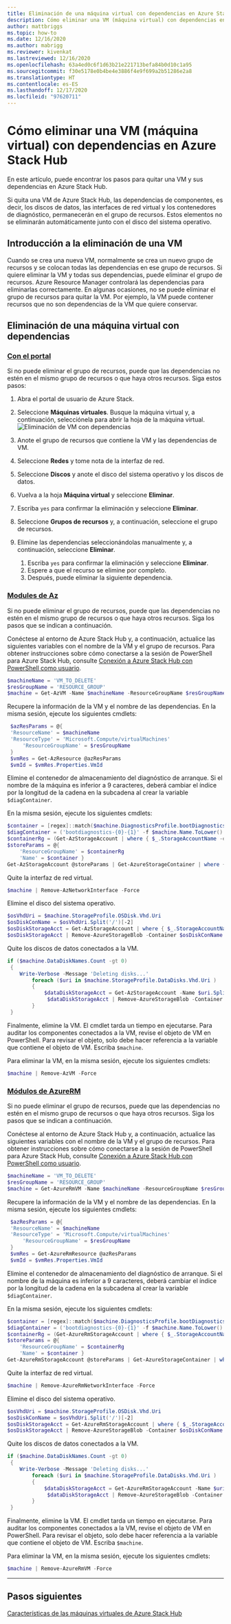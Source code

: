 ```yaml
---
title: Eliminación de una máquina virtual con dependencias en Azure Stack Hub
description: Cómo eliminar una VM (máquina virtual) con dependencias en Azure Stack Hub
author: mattbriggs
ms.topic: how-to
ms.date: 12/16/2020
ms.author: mabrigg
ms.reviewer: kivenkat
ms.lastreviewed: 12/16/2020
ms.openlocfilehash: 63a4ed0c6f1d63b21e221713befa84b0d10c1a95
ms.sourcegitcommit: f30e5178e0b4be4e3886f4e9f699a2b51286e2a8
ms.translationtype: HT
ms.contentlocale: es-ES
ms.lasthandoff: 12/17/2020
ms.locfileid: "97620711"
---
```

# <a name="how-to-delete-a-vm-virtual-machine-with-dependencies-on-azure-stack-hub"></a>Cómo eliminar una VM (máquina virtual) con dependencias en Azure Stack Hub

En este artículo, puede encontrar los pasos para quitar una VM y sus dependencias en Azure Stack Hub.

Si quita una VM de Azure Stack Hub, las dependencias de componentes, es decir, los discos de datos, las interfaces de red virtual y los contenedores de diagnóstico, permanecerán en el grupo de recursos. Estos elementos no se eliminarán automáticamente junto con el disco del sistema operativo.

## <a name="delete-a-vm-overview"></a>Introducción a la eliminación de una VM

Cuando se crea una nueva VM, normalmente se crea un nuevo grupo de recursos y se colocan todas las dependencias en ese grupo de recursos. Si quiere eliminar la VM y todas sus dependencias, puede eliminar el grupo de recursos. Azure Resource Manager controlará las dependencias para eliminarlas correctamente. En algunas ocasiones, no se puede eliminar el grupo de recursos para quitar la VM. Por ejemplo, la VM puede contener recursos que no son dependencias de la VM que quiere conservar.

## <a name="delete-a-vm-with-dependencies"></a>Eliminación de una máquina virtual con dependencias

### <a name="with-the-portal"></a>[Con el portal](#tab/portal)

Si no puede eliminar el grupo de recursos, puede que las dependencias no estén en el mismo grupo de recursos o que haya otros recursos. Siga estos pasos:

1. Abra el portal de usuario de Azure Stack.

2. Seleccione **Máquinas virtuales**. Busque la máquina virtual y, a continuación, selecciónela para abrir la hoja de la máquina virtual.  
![Eliminación de VM con dependencias](./media/delete-vm/azure-stack-hub-delete-vm-portal.png)  

3. Anote el grupo de recursos que contiene la VM y las dependencias de VM.

4. Seleccione **Redes** y tome nota de la interfaz de red.

5. Seleccione **Discos** y anote el disco del sistema operativo y los discos de datos.

6. Vuelva a la hoja **Máquina virtual** y seleccione **Eliminar**.

7. Escriba `yes` para confirmar la eliminación y seleccione **Eliminar**.

7. Seleccione **Grupos de recursos** y, a continuación, seleccione el grupo de recursos.

8. Elimine las dependencias seleccionándolas manualmente y, a continuación, seleccione **Eliminar**.
    1. Escriba `yes` para confirmar la eliminación y seleccione **Eliminar**.
    2. Espere a que el recurso se elimine por completo.
    3. Después, puede eliminar la siguiente dependencia.

### <a name="az-modules"></a>[Modules de Az](#tab/ps-az)

Si no puede eliminar el grupo de recursos, puede que las dependencias no estén en el mismo grupo de recursos o que haya otros recursos. Siga los pasos que se indican a continuación.

Conéctese al entorno de Azure Stack Hub y, a continuación, actualice las siguientes variables con el nombre de la VM y el grupo de recursos. Para obtener instrucciones sobre cómo conectarse a la sesión de PowerShell para Azure Stack Hub, consulte [Conexión a Azure Stack Hub con PowerShell como usuario](azure-stack-powershell-configure-user.md).

```powershell
$machineName = 'VM_TO_DELETE'
$resGroupName = 'RESOURCE_GROUP'
$machine = Get-AzVM -Name $machineName -ResourceGroupName $resGroupName
```

Recupere la información de la VM y el nombre de las dependencias. En la misma sesión, ejecute los siguientes cmdlets:

```powershell
 $azResParams = @{
 'ResourceName' = $machineName
 'ResourceType' = 'Microsoft.Compute/virtualMachines'
     'ResourceGroupName' = $resGroupName
 }
 $vmRes = Get-AzResource @azResParams
 $vmId = $vmRes.Properties.VmId
```

Elimine el contenedor de almacenamiento del diagnóstico de arranque. Si el nombre de la máquina es inferior a 9 caracteres, deberá cambiar el índice por la longitud de la cadena en la subcadena al crear la variable `$diagContainer`. 

En la misma sesión, ejecute los siguientes cmdlets:

```powershell
$container = [regex]::match($machine.DiagnosticsProfile.bootDiagnostics.storageUri, '^http[s]?://(.+?)\.').groups[1].value
$diagContainer = ('bootdiagnostics-{0}-{1}' -f $machine.Name.ToLower().Substring(0, 9), $vmId)
$containerRg = (Get-AzStorageAccount | where { $_.StorageAccountName -eq $container }).ResourceGroupName
$storeParams = @{
    'ResourceGroupName' = $containerRg
    'Name' = $container }
Get-AzStorageAccount @storeParams | Get-AzureStorageContainer | where { $_.Name-eq $diagContainer } | Remove-AzureStorageContainer -Force
```

Quite la interfaz de red virtual.

```powershell
$machine | Remove-AzNetworkInterface -Force
```

Elimine el disco del sistema operativo.

```powershell
$osVhdUri = $machine.StorageProfile.OSDisk.Vhd.Uri
$osDiskConName = $osVhdUri.Split('/')[-2]
$osDiskStorageAcct = Get-AzStorageAccount | where { $_.StorageAccountName -eq $osVhdUri.Split('/')[2].Split('.')[0] }
$osDiskStorageAcct | Remove-AzureStorageBlob -Container $osDiskConName -Blob $osVhdUri.Split('/')[-1]
```

Quite los discos de datos conectados a la VM.

```powershell
if ($machine.DataDiskNames.Count -gt 0)
 {
    Write-Verbose -Message 'Deleting disks...'
        foreach ($uri in $machine.StorageProfile.DataDisks.Vhd.Uri )
        {
            $dataDiskStorageAcct = Get-AzStorageAccount -Name $uri.Split('/')[2].Split('.')[0]
             $dataDiskStorageAcct | Remove-AzureStorageBlob -Container $uri.Split('/')[-2] -Blob $uri.Split('/')[-1] -ea Ignore
        }
 }
```

Finalmente, elimine la VM. El cmdlet tarda un tiempo en ejecutarse. Para auditar los componentes conectados a la VM, revise el objeto de VM en PowerShell. Para revisar el objeto, solo debe hacer referencia a la variable que contiene el objeto de VM. Escriba `$machine`.

Para eliminar la VM, en la misma sesión, ejecute los siguientes cmdlets:

```powershell
$machine | Remove-AzVM -Force
```
### <a name="azurerm-modules"></a>[Módulos de AzureRM](#tab/ps-azureRM)

Si no puede eliminar el grupo de recursos, puede que las dependencias no estén en el mismo grupo de recursos o que haya otros recursos. Siga los pasos que se indican a continuación.

Conéctese al entorno de Azure Stack Hub y, a continuación, actualice las siguientes variables con el nombre de la VM y el grupo de recursos. Para obtener instrucciones sobre cómo conectarse a la sesión de PowerShell para Azure Stack Hub, consulte [Conexión a Azure Stack Hub con PowerShell como usuario](azure-stack-powershell-configure-user.md).

```powershell
$machineName = 'VM_TO_DELETE'
$resGroupName = 'RESOURCE_GROUP'
$machine = Get-AzureRmVM -Name $machineName -ResourceGroupName $resGroupName
```

Recupere la información de la VM y el nombre de las dependencias. En la misma sesión, ejecute los siguientes cmdlets:

```powershell
 $azResParams = @{
 'ResourceName' = $machineName
 'ResourceType' = 'Microsoft.Compute/virtualMachines'
     'ResourceGroupName' = $resGroupName
 }
 $vmRes = Get-AzureRmResource @azResParams
 $vmId = $vmRes.Properties.VmId
```

Elimine el contenedor de almacenamiento del diagnóstico de arranque. Si el nombre de la máquina es inferior a 9 caracteres, deberá cambiar el índice por la longitud de la cadena en la subcadena al crear la variable `$diagContainer`. 

En la misma sesión, ejecute los siguientes cmdlets:

```powershell
$container = [regex]::match($machine.DiagnosticsProfile.bootDiagnostics.storageUri, '^http[s]?://(.+?)\.').groups[1].value
$diagContainer = ('bootdiagnostics-{0}-{1}' -f $machine.Name.ToLower().Substring(0, 9), $vmId)
$containerRg = (Get-AzureRmStorageAccount | where { $_.StorageAccountName -eq $container }).ResourceGroupName
$storeParams = @{
    'ResourceGroupName' = $containerRg
    'Name' = $container }
Get-AzureRmStorageAccount @storeParams | Get-AzureStorageContainer | where { $_.Name-eq $diagContainer } | Remove-AzureStorageContainer -Force
```

Quite la interfaz de red virtual.

```powershell
$machine | Remove-AzureRmNetworkInterface -Force
```

Elimine el disco del sistema operativo.

```powershell
$osVhdUri = $machine.StorageProfile.OSDisk.Vhd.Uri
$osDiskConName = $osVhdUri.Split('/')[-2]
$osDiskStorageAcct = Get-AzureRmStorageAccount | where { $_.StorageAccountName -eq $osVhdUri.Split('/')[2].Split('.')[0] }
$osDiskStorageAcct | Remove-AzureStorageBlob -Container $osDiskConName -Blob $osVhdUri.Split('/')[-1]
```

Quite los discos de datos conectados a la VM.

```powershell
if ($machine.DataDiskNames.Count -gt 0)
 {
    Write-Verbose -Message 'Deleting disks...'
        foreach ($uri in $machine.StorageProfile.DataDisks.Vhd.Uri )
        {
            $dataDiskStorageAcct = Get-AzureRmStorageAccount -Name $uri.Split('/')[2].Split('.')[0]
             $dataDiskStorageAcct | Remove-AzureStorageBlob -Container $uri.Split('/')[-2] -Blob $uri.Split('/')[-1] -ea Ignore
        }
 }
```

Finalmente, elimine la VM. El cmdlet tarda un tiempo en ejecutarse. Para auditar los componentes conectados a la VM, revise el objeto de VM en PowerShell. Para revisar el objeto, solo debe hacer referencia a la variable que contiene el objeto de VM. Escriba `$machine`.

Para eliminar la VM, en la misma sesión, ejecute los siguientes cmdlets:

```powershell
$machine | Remove-AzureRmVM -Force
```
---
## <a name="next-steps"></a>Pasos siguientes

[Características de las máquinas virtuales de Azure Stack Hub](azure-stack-vm-considerations.md)
